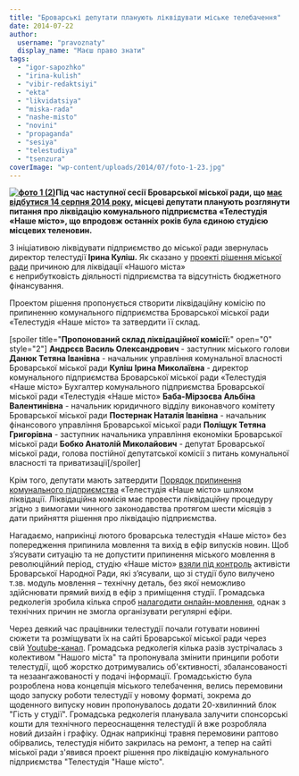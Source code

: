 ```yaml
---
title: "Броварські депутати планують ліквідувати міське телебачення"
date: 2014-07-22
author: 
  username: "pravoznaty"
  display_name: "Маєш право знати"
tags: 
  - "igor-sapozhko"
  - "irina-kulish"
  - "vibir-redaktsiyi"
  - "ekta"
  - "likvidatsiya"
  - "miska-rada"
  - "nashe-misto"
  - "novini"
  - "propaganda"
  - "sesiya"
  - "telestudiya"
  - "tsenzura"
coverImage: "wp-content/uploads/2014/07/foto-1-23.jpg"
---
```


**[![фото 1 (2)](https://mpz.brovary.org/wp-content/uploads/2014/07/foto-1-23.jpg)](https://mpz.brovary.org/wp-content/uploads/2014/07/foto-1-23.jpg)Під час наступної сесії Броварської міської ради, що [має відбутися 14 серпня 2014 року,](https://brovary-rada.gov.ua/rozporyadzhennya-m%D1%96skogo-golovi-%E2%84%96-133-od-v%D1%96d-10072014) місцеві депутати планують розглянути питання про ліквідацію комунального підприємства «Телестудія «Наше місто», що впродовж останніх років була єдиною студією місцевих теленовин.**

З ініціативою ліквідувати підприємство до міської ради звернулась директор телестудії **Ірина Куліш.** Як сказано у [проекті рішення міської ради](https://brovary-rada.gov.ua/proekt-r%D1%96shennya-m%D1%96sko%D1%97-radi-375) причиною для ліквідації «Нашого міста» є неприбутковість діяльності підприємства та відсутність бюджетного фінансування.

Проектом рішення пропонується створити ліквідаційну комісію по припиненню комунального підприємства Броварської міської ради «Телестудія «Наше місто» та затвердити її склад.

\[spoiler title="**Пропонований склад ліквідаційної комісії:**" open="0" style="2"\] **Андрєєв Василь Олександрович** - заступник міського голови **Данюк Тетяна Іванівна** - начальник управління комунальної власності Броварської міської ради **Куліш Ірина Миколаївна** - директор комунального підприємства Броварської міської ради «Телестудія «Наше місто» Бухгалтер комунального підприємства Броварської міської ради «Телестудія «Наше місто» **Баба-Мірзоєва Альбіна Валентинівна** - начальник юридичного відділу виконавчого комітету Броварської міської ради **Постернак Наталія Іванівна** - начальник фінансового управління Броварської міської ради **Поліщук Тетяна Григорівна** - заступник начальника управління економіки Броварської міської ради **Бобко Анатолій Миколайович** - депутат Броварської міської ради, голова постійної депутатської комісії з питань комунальної власності та приватизації\[/spoiler\]

Крім того, депутати мають затвердити [Порядок припинення комунального підприємства](https://onedrive.live.com/redir?resid=72571393D4771099!1936&authkey=!AEJWlkdJkTyXf1o&ithint=file%2c.doc) «Телестудія «Наше місто» шляхом ліквідації. Ліквідаційна комісія має провести ліквідаційну процедуру згідно з вимогами чинного законодавства протягом шести місяців з дати прийняття рішення про ліквідацію підприємства.

Нагадаємо, наприкінці лютого броварська телестудія «Наше місто» без попередження припинила мовлення та вихід в ефір випусків новин. Щоб з’ясувати ситуацію та не допустити припинення міського мовлення в революційний період, студію «Наше місто» [взяли під контроль](https://mpz.brovary.org/brovarchani-perezavantazhili-miske-telebachennya/) активісти Броварської Народної Ради, які з’ясували, що зі студії було вилучено т.зв. модуль мовлення – технічну деталь, без якої неможливо здійснювати прямий вихід в ефір з приміщення студії. Громадська редколегія зробила кілька спроб [налагодити онлайн-мовлення](https://www.ustream.tv/channel/brovary-tv), однак з технічних причин не змогла організувати регулярні ефіри.

Через деякий час працівники телестудії почали готувати новинні сюжети та розміщувати їх на сайті Броварської міської ради через свій [Youtube-канал](https://www.youtube.com/user/brovaryrada). Громадська редколегія кілька разів зустрічалась з колективом "Нашого міста" та пропонувала змінити принципи роботи телестудії, щоб жорстко дотримувались об'єктивності, збалансованості та незаангажованості у подачі інформації. Громадськістю була розроблена нова концепція міського телебачення, велись перемовини щодо запуску роботи телестудії у новому форматі, зокрема до щоденного випуску новин пропонувалось додати 20-хвилинний блок "Гість у студії". Громадська редколегія планувала залучити спонсорські кошти для технічного переоснащення телестудії й вже розробляла новий дизайн і графіку. Однак наприкінці травня перемовини раптово обірвались, телестудія нібито закрилась на ремонт, а тепер на сайті міської ради з'явився проект рішення про ліквідацію комунального підприємства "Телестудія "Наше місто".
